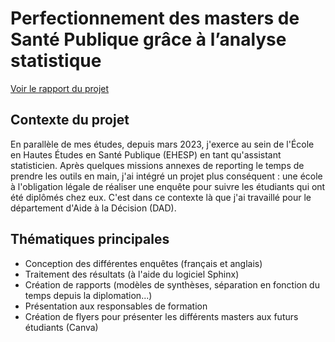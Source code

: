 # Perfectionnement des masters de Santé Publique grâce à l’analyse statistique

[Voir le rapport du projet](https://acrobat.adobe.com/id/urn:aaid:sc:EU:ed5c3b52-199d-4984-9925-20b48411a1a7)

## Contexte du projet

En parallèle de mes études, depuis mars 2023, j'exerce au sein de l'École en Hautes Études en Santé Publique (EHESP) en tant qu'assistant statisticien. Après quelques missions annexes de reporting le temps de prendre les outils en main, j'ai intégré un projet plus conséquent : une école à l'obligation légale de réaliser une enquête pour suivre les étudiants qui ont été diplômés chez eux. C'est dans ce contexte là que j'ai travaillé pour le département d'Aide à la Décision (DAD).

## Thématiques principales

- Conception des différentes enquêtes (français et anglais)
- Traitement des résultats (à l'aide du logiciel Sphinx)
- Création de rapports (modèles de synthèses, séparation en fonction du temps depuis la diplomation...)
- Présentation aux responsables de formation
- Création de flyers pour présenter les différents masters aux futurs étudiants (Canva)

